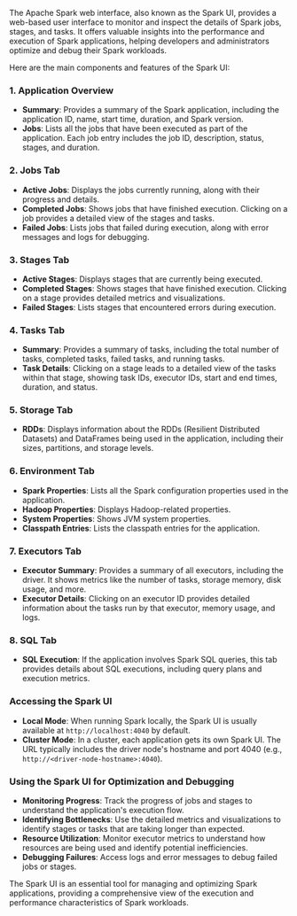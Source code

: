 The Apache Spark web interface, also known as the Spark UI, provides a web-based user interface to monitor and inspect the details of Spark jobs, stages, and tasks. It offers valuable insights into the performance and execution of Spark applications, helping developers and administrators optimize and debug their Spark workloads.

Here are the main components and features of the Spark UI:

### 1. **Application Overview**

- **Summary**: Provides a summary of the Spark application, including the application ID, name, start time, duration, and Spark version.
- **Jobs**: Lists all the jobs that have been executed as part of the application. Each job entry includes the job ID, description, status, stages, and duration.

### 2. **Jobs Tab**

- **Active Jobs**: Displays the jobs currently running, along with their progress and details.
- **Completed Jobs**: Shows jobs that have finished execution. Clicking on a job provides a detailed view of the stages and tasks.
- **Failed Jobs**: Lists jobs that failed during execution, along with error messages and logs for debugging.

### 3. **Stages Tab**

- **Active Stages**: Displays stages that are currently being executed.
- **Completed Stages**: Shows stages that have finished execution. Clicking on a stage provides detailed metrics and visualizations.
- **Failed Stages**: Lists stages that encountered errors during execution.

### 4. **Tasks Tab**

- **Summary**: Provides a summary of tasks, including the total number of tasks, completed tasks, failed tasks, and running tasks.
- **Task Details**: Clicking on a stage leads to a detailed view of the tasks within that stage, showing task IDs, executor IDs, start and end times, duration, and status.

### 5. **Storage Tab**

- **RDDs**: Displays information about the RDDs (Resilient Distributed Datasets) and DataFrames being used in the application, including their sizes, partitions, and storage levels.

### 6. **Environment Tab**

- **Spark Properties**: Lists all the Spark configuration properties used in the application.
- **Hadoop Properties**: Displays Hadoop-related properties.
- **System Properties**: Shows JVM system properties.
- **Classpath Entries**: Lists the classpath entries for the application.

### 7. **Executors Tab**

- **Executor Summary**: Provides a summary of all executors, including the driver. It shows metrics like the number of tasks, storage memory, disk usage, and more.
- **Executor Details**: Clicking on an executor ID provides detailed information about the tasks run by that executor, memory usage, and logs.

### 8. **SQL Tab**

- **SQL Execution**: If the application involves Spark SQL queries, this tab provides details about SQL executions, including query plans and execution metrics.

### Accessing the Spark UI

- **Local Mode**: When running Spark locally, the Spark UI is usually available at `http://localhost:4040` by default.
- **Cluster Mode**: In a cluster, each application gets its own Spark UI. The URL typically includes the driver node's hostname and port 4040 (e.g., `http://<driver-node-hostname>:4040`).

### Using the Spark UI for Optimization and Debugging

- **Monitoring Progress**: Track the progress of jobs and stages to understand the application's execution flow.
- **Identifying Bottlenecks**: Use the detailed metrics and visualizations to identify stages or tasks that are taking longer than expected.
- **Resource Utilization**: Monitor executor metrics to understand how resources are being used and identify potential inefficiencies.
- **Debugging Failures**: Access logs and error messages to debug failed jobs or stages.

The Spark UI is an essential tool for managing and optimizing Spark applications, providing a comprehensive view of the execution and performance characteristics of Spark workloads.